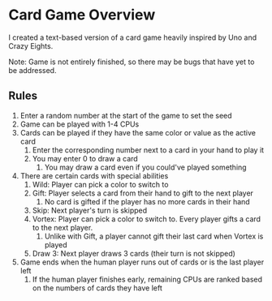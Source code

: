 # Card Game Overview

I created a text-based version of a card game heavily inspired by Uno and Crazy Eights.

Note: Game is not entirely finished, so there may be bugs that have yet to be addressed.

## Rules

1. Enter a random number at the start of the game to set the seed
2. Game can be played with 1-4 CPUs
3. Cards can be played if they have the same color or value as the active card
    1. Enter the corresponding number next to a card in your hand to play it
    2. You may enter 0 to draw a card
        1. You may draw a card even if you could've played something
4. There are certain cards with special abilities
    1. Wild: Player can pick a color to switch to
    2. Gift: Player selects a card from their hand to gift to the next player
       1. No card is gifted if the player has no more cards in their hand
    3. Skip: Next player's turn is skipped
    4. Vortex: Player can pick a color to switch to. Every player gifts a card to the next player.
       1. Unlike with Gift, a player cannot gift their last card when Vortex is played
    6. Draw 3: Next player draws 3 cards (their turn is not skipped)
5. Game ends when the human player runs out of cards or is the last player left
    1. If the human player finishes early, remaining CPUs are ranked based on the numbers of cards they have left
